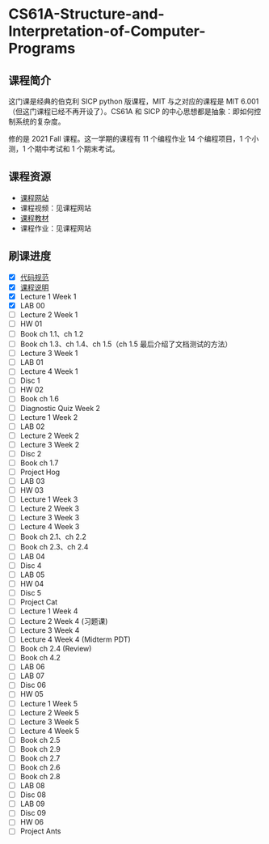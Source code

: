 # CS61A-Structure-and-Interpretation-of-Computer-Programs

## 课程简介

这门课是经典的伯克利 SICP python 版课程，MIT 与之对应的课程是 MIT 6.001（但这门课程已经不再开设了）。CS61A 和 SICP 的中心思想都是抽象：即如何控制系统的复杂度。

修的是 2021 Fall 课程。这一学期的课程有 11 个编程作业 14 个编程项目，1 个小测，1 个期中考试和 1 个期末考试。

## 课程资源

- [课程网站](https://inst.eecs.berkeley.edu/~cs61a/fa21/)
- 课程视频：见课程网站
- [课程教材](http://composingprograms.com/)
- 课程作业：见课程网站

## 刷课进度

- [x] [代码规范](https://inst.eecs.berkeley.edu/~cs61a/su20/articles/composition.html)
- [x] [课程说明](https://inst.eecs.berkeley.edu/~cs61a/su20/articles/about.html)
- [x] Lecture 1 Week 1
- [x] LAB 00
- [ ] Lecture 2 Week 1
- [ ] HW 01
- [ ] Book ch 1.1、ch 1.2
- [ ] Book ch 1.3、ch 1.4、ch 1.5（ch 1.5 最后介绍了文档测试的方法）
- [ ] Lecture 3 Week 1
- [ ] LAB 01
- [ ] Lecture 4 Week 1
- [ ] Disc 1
- [ ] HW 02
- [ ] Book ch 1.6
- [ ] Diagnostic Quiz Week 2
- [ ] Lecture 1 Week 2
- [ ] LAB 02
- [ ] Lecture 2 Week 2
- [ ] Lecture 3 Week 2
- [ ] Disc 2
- [ ] Book ch 1.7
- [ ] Project Hog
- [ ] LAB 03
- [ ] HW 03
- [ ] Lecture 1 Week 3
- [ ] Lecture 2 Week 3
- [ ] Lecture 3 Week 3
- [ ] Lecture 4 Week 3
- [ ] Book ch 2.1、ch 2.2
- [ ] Book ch 2.3、ch 2.4
- [ ] LAB 04
- [ ] Disc 4
- [ ] LAB 05
- [ ] HW 04
- [ ] Disc 5
- [ ] Project Cat
- [ ] Lecture 1 Week 4
- [ ] Lecture 2 Week 4 (习题课)
- [ ] Lecture 3 Week 4
- [ ] Lecture 4 Week 4 (Midterm PDT)
- [ ] Book ch 2.4 (Review)
- [ ] Book ch 4.2
- [ ] LAB 06
- [ ] LAB 07
- [ ] Disc 06
- [ ] HW 05
- [ ] Lecture 1 Week 5
- [ ] Lecture 2 Week 5
- [ ] Lecture 3 Week 5
- [ ] Lecture 4 Week 5
- [ ] Book ch 2.5
- [ ] Book ch 2.9
- [ ] Book ch 2.7
- [ ] Book ch 2.6
- [ ] Book ch 2.8
- [ ] LAB 08
- [ ] Disc 08
- [ ] LAB 09
- [ ] Disc 09
- [ ] HW 06
- [ ] Project Ants
